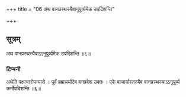 +++
title = "06 अथ वानप्रस्थस्यैवानुपूर्व्यमेक उपदिशन्ति"

+++
## सूत्रम्
अथ वानप्रस्थस्यैवाऽऽनुपूर्व्यमेक उपदिशन्ति ॥६॥  
### टिप्पनी
अथेति पक्षान्तरोपन्यासे । पूर्वं ब्रह्मचर्यादेव वनप्रवेश उक्तः । एके वाचार्यास्तस्यैव वानप्रस्थस्याऽऽनुपूर्व्य कर्मोपदिशन्ति ॥६॥  
